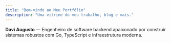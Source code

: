 ```yaml
---
title: "Bem-vindo ao Meu Portfólio"
description: "Uma vitrine do meu trabalho, blog e mais."
---
```

**Davi Augusto** — Engenheiro de software backend apaixonado por construir sistemas robustos com Go, TypeScript e infraestrutura moderna.
